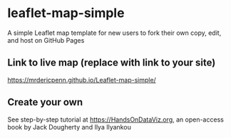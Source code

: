 # leaflet-map-simple
A simple Leaflet map template for new users to fork their own copy, edit, and host on GitHub Pages

## Link to live map (replace with link to your site)
https://mrdericpenn.github.io/Leaflet-map-simple/

## Create your own
See step-by-step tutorial at https://HandsOnDataViz.org, an open-access book by Jack Dougherty and Ilya Ilyankou
